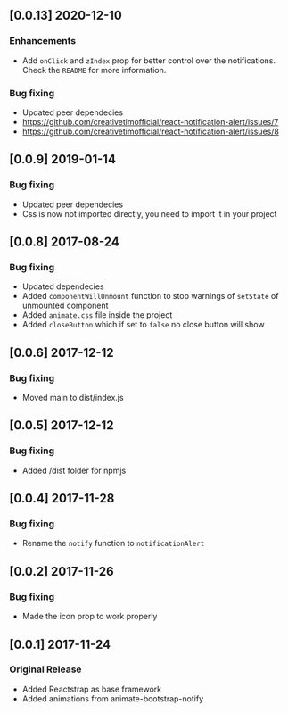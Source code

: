 ## [0.0.13] 2020-12-10
### Enhancements
- Add `onClick` and `zIndex` prop for better control over the notifications. Check the `README` for more information.
### Bug fixing
- Updated peer dependecies
- https://github.com/creativetimofficial/react-notification-alert/issues/7
- https://github.com/creativetimofficial/react-notification-alert/issues/8

## [0.0.9] 2019-01-14
### Bug fixing
- Updated peer dependecies
- Css is now not imported directly, you need to import it in your project

## [0.0.8] 2017-08-24
### Bug fixing
- Updated dependecies
- Added `componentWillUnmount` function to stop warnings of `setState` of unmounted component
- Added `animate.css` file inside the project
- Added `closeButton` which if set to `false` no close button will show

## [0.0.6] 2017-12-12
### Bug fixing
- Moved main to dist/index.js

## [0.0.5] 2017-12-12
### Bug fixing
- Added /dist folder for npmjs

## [0.0.4] 2017-11-28
### Bug fixing
- Rename the `notify` function to `notificationAlert`

## [0.0.2] 2017-11-26
### Bug fixing
- Made the icon prop to work properly

## [0.0.1] 2017-11-24
### Original Release
- Added Reactstrap as base framework
- Added animations from animate-bootstrap-notify
